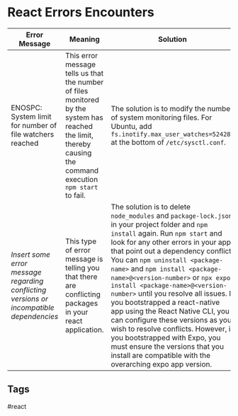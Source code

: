 # React Errors Encounters 

|Error Message|Meaning|Solution|
|-------------|-------|--------|
|ENOSPC: System limit for number of file watchers reached|This error message tells us that the number of files monitored by the system has reached the limit, thereby causing the command execution `npm start` to fail.|The solution is to modify the number of system monitoring files. For Ubuntu, add `fs.inotify.max_user_watches=524288` at the bottom of `/etc/sysctl.conf`.|
|*Insert some error message regarding conflicting versions or incompatible dependencies*|This type of error message is telling you that there are conflicting packages in your react application.|The solution is to delete `node_modules` and `package-lock.json` in your project folder and `npm install` again. Run `npm start` and look for any other errors in your app that point out a dependency conflict. You can `npm uninstall <package-name>` and `npm install <package-name>@<version-number>` or `npx expo install <package-name>@<version-number>` until you resolve all issues. If you bootstrapped a react-native app using the React Native CLI, you can configure these versions as you wish to resolve conflicts. However, if you bootstrapped with Expo, you must ensure the versions that you install are compatible with the overarching expo app version.|

## Tags
#react
